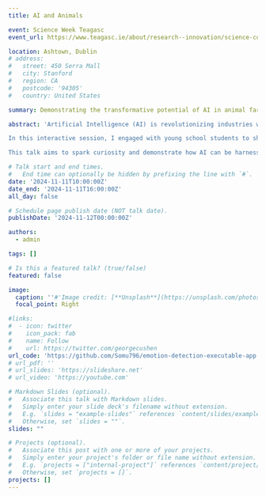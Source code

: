 ```yaml
---
title: AI and Animals

event: Science Week Teagasc
event_url: https://www.teagasc.ie/about/research--innovation/science-communications-and-outreach/science-week/

location: Ashtown, Dublin
# address:
#   street: 450 Serra Mall
#   city: Stanford
#   region: CA
#   postcode: '94305'
#   country: United States

summary: Demonstrating the transformative potential of AI in animal farming through real-world use cases and hands-on engagement with young students.

abstract: 'Artificial Intelligence (AI) is revolutionizing industries worldwide, including animal farming. From identifying bruising in livestock to predicting weight and counting animals, AI is becoming an integral part of modern agricultural practices. 

In this interactive session, I engaged with young school students to showcase the practical applications of AI in animal farming. Through hands-on demonstrations, I introduced them to real-world use cases and the potential of AI to transform traditional practices. Using a Python-based facial emotion recognition GUI, I highlighted how accessible tools can inspire innovation and open new opportunities in this field. 

This talk aims to spark curiosity and demonstrate how AI can be harnessed to solve challenges in animal farming, encouraging the next generation to explore the exciting possibilities of AI in agriculture.'

# Talk start and end times.
#   End time can optionally be hidden by prefixing the line with `#`.
date: '2024-11-11T10:00:00Z'
date_end: '2024-11-11T16:00:00Z'
all_day: false

# Schedule page publish date (NOT talk date).
publishDate: '2024-11-12T00:00:00Z'

authors:
  - admin

tags: []

# Is this a featured talk? (true/false)
featured: false

image:
  caption: ''#'Image credit: [**Unsplash**](https://unsplash.com/photos/bzdhc5b3Bxs)'
  focal_point: Right

#links:
#  - icon: twitter
#    icon_pack: fab
#    name: Follow
#    url: https://twitter.com/georgecushen
url_code: 'https://github.com/Somu796/emotion-detection-executable-app'
# url_pdf: ''
# url_slides: 'https://slideshare.net'
# url_video: 'https://youtube.com'

# Markdown Slides (optional).
#   Associate this talk with Markdown slides.
#   Simply enter your slide deck's filename without extension.
#   E.g. `slides = "example-slides"` references `content/slides/example-slides.md`.
#   Otherwise, set `slides = ""`.
slides: ""

# Projects (optional).
#   Associate this post with one or more of your projects.
#   Simply enter your project's folder or file name without extension.
#   E.g. `projects = ["internal-project"]` references `content/project/deep-learning/index.md`.
#   Otherwise, set `projects = []`.
projects: []
---
```

